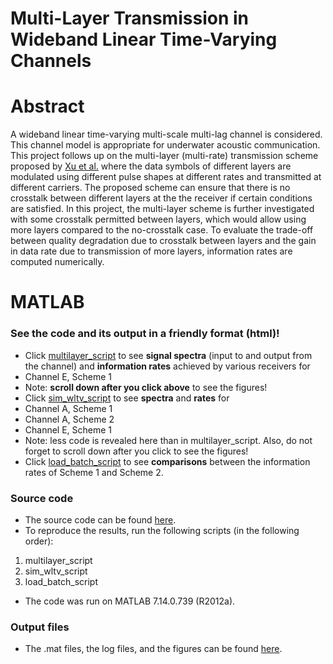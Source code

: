 # Multi-Layer Transmission in Wideband Linear Time-Varying Channels

# Abstract
A wideband linear time-varying multi-scale multi-lag channel is considered.
This channel model is appropriate for underwater acoustic communication.
This project follows up on the multi-layer (multi-rate) transmission scheme proposed by 
[Xu et al.](http://ieeexplore.ieee.org/xpl/articleDetails.jsp?arnumber=6365356)
where the data symbols of different layers are modulated using different pulse shapes at different rates and transmitted at different carriers.
The proposed scheme can ensure that there is no crosstalk between different layers at the the receiver if certain conditions are satisfied.
In this project, the multi-layer scheme is further investigated with some crosstalk permitted between layers,
which would allow using more layers compared to the no-crosstalk case. 
To evaluate the trade-off between quality degradation due to crosstalk between layers and the gain in data rate due to transmission of more layers,
information rates are computed numerically.


# MATLAB

### See the code and its output in a friendly format (html)!
  * Click [multilayer_script](https://htmlpreview.github.io/?https://github.com/ghozlan/rain/blob/master/matlab/html/multilayer_script.html) to see **signal spectra** (input to and output from the channel) and **information rates** achieved by various receivers for
   * Channel E, Scheme 1   
   * Note: **scroll down after you click above** to see the figures!
  * Click [sim_wltv_script](https://htmlpreview.github.io/?https://github.com/ghozlan/rain/blob/master/matlab/html/sim_wltv_script.html) to see **spectra** and **rates** for
   * Channel A, Scheme 1   
   * Channel A, Scheme 2   
   * Channel E, Scheme 1  
   * Note: less code is revealed here than in multilayer_script. Also, do not forget to scroll down after you click to see the figures!
  * Click [load_batch_script](https://htmlpreview.github.io/?https://github.com/ghozlan/rain/blob/master/matlab/html/load_batch_script.html) to see **comparisons** between the information rates of Scheme 1 and Scheme 2.

### Source code
* The source code can be found [here](/matlab/src/).
*  To reproduce the results, run the following scripts (in the following order):
 1. multilayer_script
 2. sim_wltv_script
 3. load_batch_script
*  The code was run on MATLAB 7.14.0.739 (R2012a).

### Output files
* The .mat files, the log files, and the figures can be found [here](/matlab/output).
